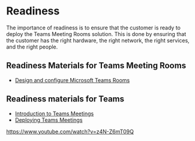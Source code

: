 # Readiness
The importance of readiness is to ensure that the customer is ready to deploy the Teams Meeting Rooms solution. This is done by ensuring that the customer has the right hardware, the right network, the right services, and the right people.

## Readiness Materials for Teams Meeting Rooms
- [Design and configure Microsoft Teams Rooms](https://learn.microsoft.com/en-us/training/paths/m365-teams-rooms/)

## Readiness materials for Teams

- [Introduction to Teams Meetings](https://learn.microsoft.com/en-us/training/modules/teams-meetings-introduction/)
- [Deploying Teams Meetings](https://learn.microsoft.com/en-us/training/paths/m365-teams-setup-meetings/)




https://www.youtube.com/watch?v=z4N-Z6mT09Q
